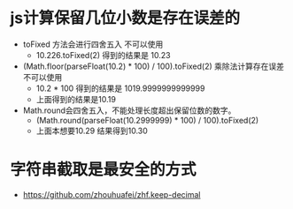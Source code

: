 # js计算保留几位小数是存在误差的
* toFixed 方法会进行四舍五入 不可以使用
    - 10.226.toFixed(2)  得到的结果是 10.23
* (Math.floor(parseFloat(10.2) * 100) / 100).toFixed(2) 乘除法计算存在误差 不可以使用
    - 10.2 * 100 得到的结果是 1019.9999999999999
    - 上面得到的结果是10.19
* Math.round会四舍五入，不能处理长度超出保留位数的数字。
    - (Math.round(parseFloat(10.2999999) * 100) / 100).toFixed(2)
    - 上面本想要10.29  结果得到10.30

# 字符串截取是最安全的方式
* https://github.com/zhouhuafei/zhf.keep-decimal
